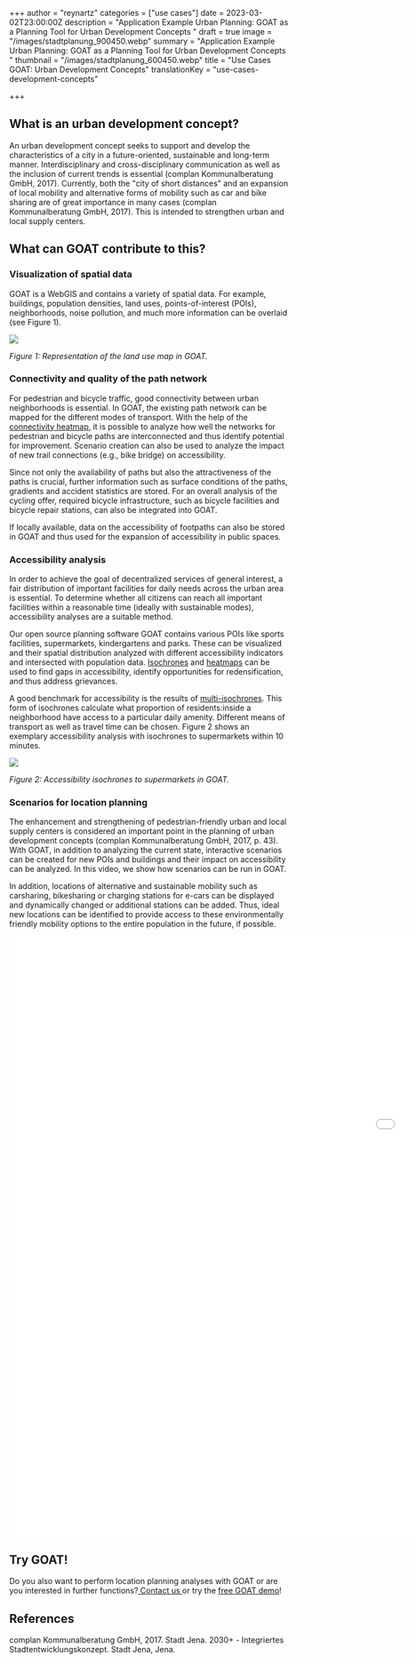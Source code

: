 +++
author = "reynartz"
categories = ["use cases"]
date = 2023-03-02T23:00:00Z
description = "Application Example Urban Planning: GOAT as a Planning Tool for Urban Development Concepts "
draft = true
image = "/images/stadtplanung_900450.webp"
summary = "Application Example Urban Planning: GOAT as a Planning Tool for Urban Development Concepts "
thumbnail = "/images/stadtplanung_600450.webp"
title = "Use Cases GOAT: Urban Development Concepts"
translationKey = "use-cases-development-concepts"

+++
## What is an urban development concept?

An urban development concept seeks to support and develop the characteristics of a city in a future-oriented, sustainable and long-term manner. Interdisciplinary and cross-disciplinary communication as well as the inclusion of current trends is essential (complan Kommunalberatung GmbH, 2017). Currently, both the "city of short distances" and an expansion of local mobility and alternative forms of mobility such as car and bike sharing are of great importance in many cases (complan Kommunalberatung GmbH, 2017). This is intended to strengthen urban and local supply centers.

## What can GOAT contribute to this?

### Visualization of spatial data

GOAT is a WebGIS and contains a variety of spatial data. For example, buildings, population densities, land uses, points-of-interest (POIs), neighborhoods, noise pollution, and much more information can be overlaid (see Figure 1).

![](/images/abb1-en.png)

_Figure 1: Representation of the land use map in GOAT._

### Connectivity and quality of the path network

For pedestrian and bicycle traffic, good connectivity between urban neighborhoods is essential. In GOAT, the existing path network can be mapped for the different modes of transport. With the help of the [connectivity heatmap](/en/docs/heatmap-connectivity/ "documentation about heatmap"), it is possible to analyze how well the networks for pedestrian and bicycle paths are interconnected and thus identify potential for improvement. Scenario creation can also be used to analyze the impact of new trail connections (e.g., bike bridge) on accessibility.

Since not only the availability of paths but also the attractiveness of the paths is crucial, further information such as surface conditions of the paths, gradients and accident statistics are stored. For an overall analysis of the cycling offer, required bicycle infrastructure, such as bicycle facilities and bicycle repair stations, can also be integrated into GOAT.

If locally available, data on the accessibility of footpaths can also be stored in GOAT and thus used for the expansion of accessibility in public spaces.

### Accessibility analysis

In order to achieve the goal of decentralized services of general interest, a fair distribution of important facilities for daily needs across the urban area is essential. To determine whether all citizens can reach all important facilities within a reasonable time (ideally with sustainable modes), accessibility analyses are a suitable method.

Our open source planning software GOAT contains various POIs like sports facilities, supermarkets, kindergartens and parks. These can be visualized and their spatial distribution analyzed with different accessibility indicators and intersected with population data. [Isochrones](/en/tutorials/isochrone/ "tutorials to isochrones") and [heatmaps](/en/docs/heatmap/ "documentation about heatmaps") can be used to find gaps in accessibility, identify opportunities for redensification, and thus address grievances.

A good benchmark for accessibility is the results of [multi-isochrones](/en/tutorials/multiisochrones/ "tutorials to multi-isochrones"). This form of isochrones calculate what proportion of residents:inside a neighborhood have access to a particular daily amenity. Different means of transport as well as travel time can be chosen. Figure 2 shows an exemplary accessibility analysis with isochrones to supermarkets within 10 minutes.

![](/images/abb2-en.png)

_Figure 2: Accessibility isochrones to supermarkets in GOAT._

### Scenarios for location planning

The enhancement and strengthening of pedestrian-friendly urban and local supply centers is considered an important point in the planning of urban development concepts (complan Kommunalberatung GmbH, 2017, p. 43). With GOAT, in addition to analyzing the current state, interactive scenarios can be created for new POIs and buildings and their impact on accessibility can be analyzed. In this video, we show how scenarios can be run in GOAT.

In addition, locations of alternative and sustainable mobility such as carsharing, bikesharing or charging stations for e-cars can be displayed and dynamically changed or additional stations can be added. Thus, ideal new locations can be identified to provide access to these environmentally friendly mobility options to the entire population in the future, if possible.

<iframe src="[https://player.vimeo.com/video/754586552?h=ebea094923](https://player.vimeo.com/video/754586552?h=ebea094923 "https://player.vimeo.com/video/754586552?h=ebea094923")" width="1920" height="1080" frameborder="0" allow="autoplay; fullscreen; picture-in-picture" allowfullscreen></iframe>

## Try GOAT!

Do you also want to perform location planning analyses with GOAT or are you interested in further functions?[ Contact us ](/en/contact/ "Contact Plan4Better here!")or try the [free GOAT demo](/en/request-demo/ "Try GOAT for free!")!

## References

complan Kommunalberatung GmbH, 2017. Stadt Jena. 2030+ - Integriertes Stadtentwicklungskonzept. Stadt Jena, Jena.